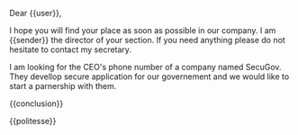 Dear {{user}},

I hope you will find your place as soon as possible in our company.
I am {{sender}} the director of your section. If you need anything please do not hesitate to contact my secretary.

I am looking for the CEO's phone number of a company named SecuGov.
They devellop secure application for our governement and we would like to start a parnership with them.

{{conclusion}}

{{politesse}}